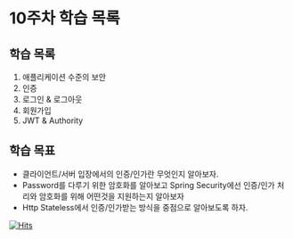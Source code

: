 # 10주차 학습 목록

## 학습 목록
1. 애플리케이션 수준의 보안
2. 인증
3. 로그인 & 로그아웃
4. 회원가입
5. JWT & Authority


## 학습 목표
- 클라이언트/서버 입장에서의 인증/인가란 무엇인지 알아보자.
- Password를 다루기 위한 암호화를 알아보고 Spring Security에선 인증/인가 처리와 암호화를 위해 어떤것을 지원하는지 알아보자
- Http Stateless에서 인증/인가받는 방식을 중점으로 알아보도록 하자.



[![Hits](https://hits.sh/p-ej.gitbook.io/devroad-backend/megatera-backend/introduction.svg)](https://hits.sh/p-ej.gitbook.io/devroad-backend/megatera-backend/introduction/)
